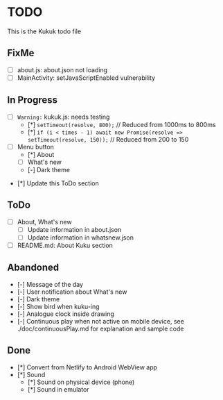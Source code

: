 # TODO
This is the Kukuk todo file

## FixMe
- [ ] about.js: about.json not loading
- [ ] MainActivity: setJavaScriptEnabled vulnerability

## In Progress
- [ ] `Warning:` kukuk.js: needs testing
    - [*] `setTimeout(resolve, 800);`  // Reduced from 1000ms to 800ms
    - [*] `if (i < times - 1) await new Promise(resolve => setTimeout(resolve, 150));`  // Reduced from 200 to 150
- [ ] Menu button
    - [*] About
    - [ ] What's new 
    - [-] Dark theme 
- [*] Update this ToDo section

## ToDo
- [ ] About, What's new
    - [ ] Update information in about.json
    - [ ] Update information in whatsnew.json
- [ ] README.md: About Kuku section

## Abandoned
- [-] Message of the day
- [-] User notification about What's new
- [-] Dark theme
- [-] Show bird when kuku-ing
- [-] Analogue clock inside drawing
- [-] Continuous play when not active on mobile device, see ./doc/continuousPlay.md for explanation and sample code

## Done
- [*] Convert from Netlify to Android WebView app
- [*] Sound
  - [*] Sound on physical device (phone)
  - [*] Sound in emulator

